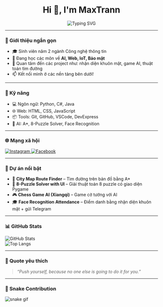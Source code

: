 <h1 align="center">Hi 👋, I'm MaxTrann</h1>

<p align="center">
  <img src="https://readme-typing-svg.herokuapp.com?font=Fira+Code&duration=2000&pause=1000&color=00BFFF&center=true&vCenter=true&width=435&lines=💻+Welcome+to+my+GitHub!;🚀+I+love+coding+and+learning+new+tech!;" alt="Typing SVG" />
</p>

---

### 📌 Giới thiệu ngắn gọn

- 🎓 Sinh viên năm 2 ngành Công nghệ thông tin  
- 🌱 Đang học các môn về **AI, Web, IoT, Bảo mật**
- 🧠 Quan tâm đến các project như: nhận diện khuôn mặt, game AI, thuật toán tìm đường
- 📫 Kết nối mình ở các nền tảng bên dưới!

---

### 🧰 Kỹ năng

- 💻 Ngôn ngữ: Python, C#, Java  
- 🌐 Web: HTML, CSS, JavaScript  
- 📦 Tools: Git, GitHub, VSCode, DevExpress  
- 🧠 AI: A*, 8-Puzzle Solver, Face Recognition  

---

### 🌐 Mạng xã hội

<p align="left">
  <a href="https://www.instagram.com/_maxtrann/" target="_blank">
    <img src="https://img.shields.io/badge/Instagram-%23E4405F.svg?style=for-the-badge&logo=Instagram&logoColor=white" alt="Instagram" />
  </a>
  <a href="https://www.facebook.com/tran.le.quoc.ai.149118/?locale=vi_VN" target="_blank">
    <img src="https://img.shields.io/badge/Facebook-%231877F2.svg?style=for-the-badge&logo=Facebook&logoColor=white" alt="Facebook" />
  </a>
</p>

---

### 🚀 Dự án nổi bật

- 🧠 **City Map Route Finder** – Tìm đường trên bản đồ bằng A*
- 🧩 **8-Puzzle Solver with UI** – Giải thuật toán 8 puzzle có giao diện Pygame
- 🎮 **Chess Game AI (Xiangqi)** – Game cờ tướng với AI
- 🎓 **Face Recognition Attendance** – Điểm danh bằng nhận diện khuôn mặt + gửi Telegram

---

### 📊 GitHub Stats

![GitHub Stats](https://github-readme-stats.vercel.app/api?username=your-username&show_icons=true&theme=tokyonight)  
![Top Langs](https://github-readme-stats.vercel.app/api/top-langs/?username=your-username&layout=compact&theme=tokyonight)

---

### 💬 Quote yêu thích
> *“Push yourself, because no one else is going to do it for you.”*

---

### 🐍 Snake Contribution

![snake gif](https://github.com/your-username/your-username/blob/output/github-contribution-grid-snake.svg)
